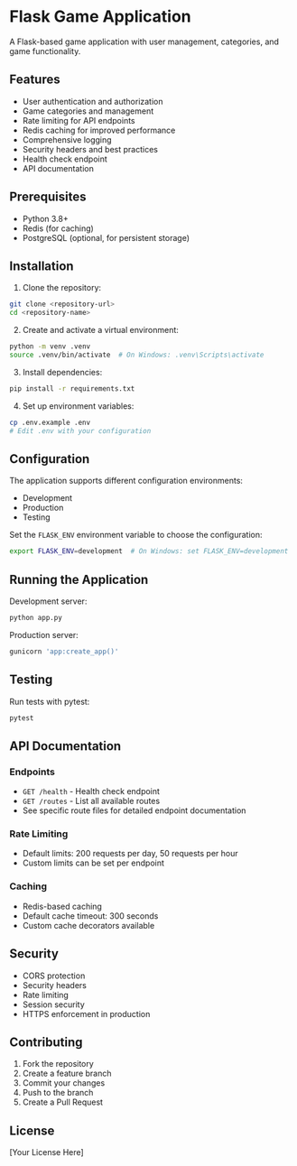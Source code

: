 # Flask Game Application

A Flask-based game application with user management, categories, and game functionality.

## Features

- User authentication and authorization
- Game categories and management
- Rate limiting for API endpoints
- Redis caching for improved performance
- Comprehensive logging
- Security headers and best practices
- Health check endpoint
- API documentation

## Prerequisites

- Python 3.8+
- Redis (for caching)
- PostgreSQL (optional, for persistent storage)

## Installation

1. Clone the repository:

```bash
git clone <repository-url>
cd <repository-name>
```

2. Create and activate a virtual environment:

```bash
python -m venv .venv
source .venv/bin/activate  # On Windows: .venv\Scripts\activate
```

3. Install dependencies:

```bash
pip install -r requirements.txt
```

4. Set up environment variables:

```bash
cp .env.example .env
# Edit .env with your configuration
```

## Configuration

The application supports different configuration environments:

- Development
- Production
- Testing

Set the `FLASK_ENV` environment variable to choose the configuration:

```bash
export FLASK_ENV=development  # On Windows: set FLASK_ENV=development
```

## Running the Application

Development server:

```bash
python app.py
```

Production server:

```bash
gunicorn 'app:create_app()'
```

## Testing

Run tests with pytest:

```bash
pytest
```

## API Documentation

### Endpoints

- `GET /health` - Health check endpoint
- `GET /routes` - List all available routes
- See specific route files for detailed endpoint documentation

### Rate Limiting

- Default limits: 200 requests per day, 50 requests per hour
- Custom limits can be set per endpoint

### Caching

- Redis-based caching
- Default cache timeout: 300 seconds
- Custom cache decorators available

## Security

- CORS protection
- Security headers
- Rate limiting
- Session security
- HTTPS enforcement in production

## Contributing

1. Fork the repository
2. Create a feature branch
3. Commit your changes
4. Push to the branch
5. Create a Pull Request

## License

[Your License Here]
